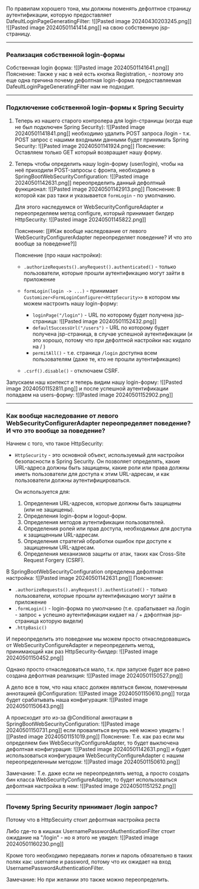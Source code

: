 По правилам хорошего тона, мы должны поменять дефолтное страницу аутентификации, которую предоставляет DafeultLoginPageGeneratingFilter:
![[Pasted image 20240430203245.png]]
![[Pasted image 20240501141414.png]]
на свою собственную jsp-страницу.

---

### Реализация собственной login-формы

Собственная login форма:
![[Pasted image 20240501141641.png]]
Пояснение: Также у нас в ней есть кнопка Registration, - поэтому это еще одна причина почему дефолтная login-форма предоставляемая DafeultLoginPageGeneratingFilter нам не подходит.

---

### Подключение собственной login-формы к Spring Secuirty

1. Теперь из нашего старого контролера для login-страницы (когда еще не был подключен Spring Security):
	![[Pasted image 20240501141841.png]]
	необходимо удалить POST запроса /login - т.к. POST запрос с нашими входными данными будет принимать Spring Security:
	![[Pasted image 20240501141924.png]]
	Пояснение: Оставляем только GET который возвращает нашу форму.


2. Теперь чтобы определить нашу login-форму (user/login), чтобы на неё приходили POST-запросы с фронта, необходимо в SpringBootWebSecurityConfiguration:
	![[Pasted image 20240501142631.png]]
	переопределить данный дефолтный функционал:
	![[Pasted image 20240501142913.png]]
	Пояснение: В которой как раз таки и указывается `formLogin` - по умолчанию.

	Для этого наследуемся от WebSecurityConfigureAdapter и переопределяем метод configure, который принимает билдер HttpSecurity:
	![[Pasted image 20240501145822.png]]

	Пояснение: [[#Как вообще наследование от левого WebSecurityConfigurerAdapter переопределяет поведение? И что это вообще за поведение?]]

	Пояснение (про наши настройки):
	- `.authorizeRequests().anyRequest().authenticated()` - только пользователи, которые прошли аутентификацию могут зайти в приложение
	- `formLogin(login -> ...)` - принимает `Customizer<FormLoginConfigurer<HttpSecurity>>` в котором мы можем настроить нашу login-форму:
		- `loginPage("/login")` - URL по которому будет получена jsp-страница:
			![[Pasted image 20240501152432.png]]
		- `defaultSuccessUrl("/users")` - URL по которому будет получена jsp-страница, в случае успешной аутентификации (и это хорошо, потому что при дефолтной настройки нас кидало на / )
		- `permitAll()` - т.е. страница `/login` доступна всем пользователям (даже те, кто не прошли аутентификацию)

	- `.csrf().disable()` - отключаем CSRF.


Запускаем наш контекст и теперь видим нашу login-форму:
![[Pasted image 20240501152811.png]]
и после успешной аутентификации попадаем на users-форму:
![[Pasted image 20240501152902.png]]


--- 

### Как вообще наследование от левого WebSecurityConfigurerAdapter переопределяет поведение? И что это вообще за поведение?

Начнем с того, что такое HttpSecurity:
- `HttpSecurity` - это основной объект, используемый для настройки безопасности в Spring Security. Он позволяет определять, какие URL-адреса должны быть защищены, какие роли или права должны иметь пользователи для доступа к этим URL-адресам, и как пользователи должны аутентифицироваться.

	Он используется для:
	1. Определения URL-адресов, которые должны быть защищены (или не защищены).
	2. Определения login-форм и logout-форм.
	3. Определения методов аутентификации пользователей.
	4. Определения ролей или прав доступа, необходимых для доступа к защищенным URL-адресам.
	5. Определения стратегий обработки ошибок при доступе к защищенным URL-адресам.
	6. Определения механизмов защиты от атак, таких как Cross-Site Request Forgery (CSRF).


В SpringBootWebSecurityConfiguration определена дефолтная настройка:
	![[Pasted image 20240501142631.png]]
Пояснение:
- `.authorizeRequests().anyRequest().authenticated()` - только пользователи, которые прошли аутентификацию могут зайти в приложение
- `.formLogin()` - login-форма по умолчанию (т.е. срабатывает на /login - запрос + успешно аутентификации кидает на / + дэфолтная jsp-страница которую видели)
- `.httpBasic()`


И переопределить это поведение мы можем просто отнаследовавшись от WebSecurityConfigureAdapter и переопределить метод, принимающий как раз HttpSecurity-билдер:
![[Pasted image 20240501150452.png]]

Однако просто отнаследоваться мало, т.к. при запуске будет все равно создана дефолтная реализция:
![[Pasted image 20240501150527.png]]

А дело все в том, что наш класс должен являться бином, помеченным аннотацией @Configuration:
![[Pasted image 20240501150610.png]]
тогда будет срабатывать наша конфигурация:
![[Pasted image 20240501150643.png]]

А происходит это из-за @Conditional аннотации в SpringBootWebSecurityConfiguration:
![[Pasted image 20240501150731.png]]
если провалиться внутрь неё можно увидеть:
![[Pasted image 20240501151019.png]]
Пояснение: Т.е. как раз если мы определяем бин WebSecurityConfigureAdapter, то будет выключена дефолтная конфигурация:
![[Pasted image 20240501142631.png]]
и будет использоваться конфигурация WebSecurityConfigureAdapter с нашим переопределенным методом:
![[Pasted image 20240501150610.png]]


Замечание: Т.е. даже если не переопределять метод, а просто создать бин класса WebSecurityConfigureAdapter, то будет использоваться дефолтная настройка в нем:
![[Pasted image 20240501151252.png]]


---

### Почему Spring Security принимает /login запрос?

Потому что в HttpSecuirty стоит дефолтная настройка реста 

Либо где-то в кишках UsernamePasswordAuthenticationFilter стоит ожидание на "/login" - но я этого не увидел:
![[Pasted image 20240501160230.png]]

Кроме того необходимо передавать логин и пароль обязательно в таких полях как: username и password, потому что их ожидает на вход UsernamePasswordAuthenticationFilter.

Замечание: Но при желании это также можно переопределить.
